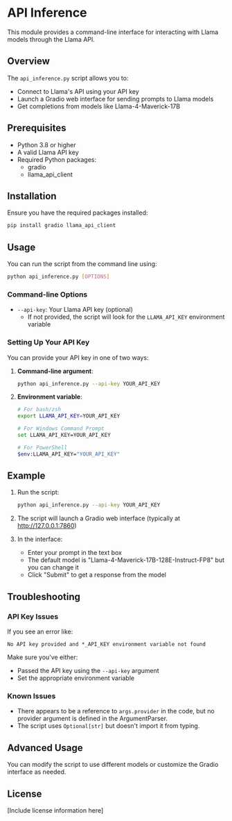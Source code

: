 # API Inference

This module provides a command-line interface for interacting with Llama models through the Llama API.

## Overview

The `api_inference.py` script allows you to:
- Connect to Llama's API using your API key
- Launch a Gradio web interface for sending prompts to Llama models
- Get completions from models like Llama-4-Maverick-17B

## Prerequisites

- Python 3.8 or higher
- A valid Llama API key
- Required Python packages:
  - gradio
  - llama_api_client

## Installation

Ensure you have the required packages installed:

```bash
pip install gradio llama_api_client
```

## Usage

You can run the script from the command line using:

```bash
python api_inference.py [OPTIONS]
```

### Command-line Options

- `--api-key`: Your Llama API key (optional)
  - If not provided, the script will look for the `LLAMA_API_KEY` environment variable

### Setting Up Your API Key

You can provide your API key in one of two ways:

1. **Command-line argument**:
   ```bash
   python api_inference.py --api-key YOUR_API_KEY
   ```

2. **Environment variable**:
   ```bash
   # For bash/zsh
   export LLAMA_API_KEY=YOUR_API_KEY

   # For Windows Command Prompt
   set LLAMA_API_KEY=YOUR_API_KEY

   # For PowerShell
   $env:LLAMA_API_KEY="YOUR_API_KEY"
   ```

## Example

1. Run the script:
   ```bash
   python api_inference.py --api-key YOUR_API_KEY
   ```

2. The script will launch a Gradio web interface (typically at http://127.0.0.1:7860)

3. In the interface:
   - Enter your prompt in the text box
   - The default model is "Llama-4-Maverick-17B-128E-Instruct-FP8" but you can change it
   - Click "Submit" to get a response from the model

## Troubleshooting

### API Key Issues

If you see an error like:
```
No API key provided and *_API_KEY environment variable not found
```

Make sure you've either:
- Passed the API key using the `--api-key` argument
- Set the appropriate environment variable

### Known Issues

- There appears to be a reference to `args.provider` in the code, but no provider argument is defined in the ArgumentParser.
- The script uses `Optional[str]` but doesn't import it from typing.

## Advanced Usage

You can modify the script to use different models or customize the Gradio interface as needed.

## License

[Include license information here]
